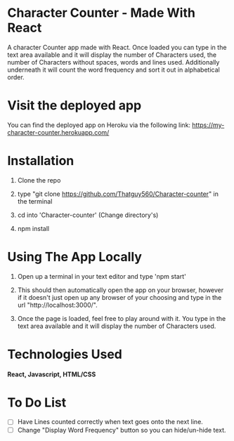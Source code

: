 # Character Counter - Made With React 


<!-- To add GIF Image -->

<!-- <p align="center">
  <img src="DemoOfApp.gif" alt="animated" />
</p> -->

A character Counter app made with React. Once loaded you can type in the text area available and it will display the number of Characters used, the number of Characters without spaces, words and lines used. Additionally underneath it will count the word frequency and sort it out in alphabetical order.   

# Visit the deployed app

You can find the deployed app on Heroku via the following link: https://my-character-counter.herokuapp.com/

# Installation

1. Clone the repo

2. type "git clone https://github.com/Thatguy560/Character-counter" in the terminal

3. cd into 'Character-counter' (Change directory's)

4. npm install

# Using The App Locally

1. Open up a terminal in your text editor and type 'npm start'

2. This should then automatically open the app on your browser, however if it doesn't just open up any browser of your choosing and type in the url "http://localhost:3000/".

3. Once the page is loaded, feel free to play around with it. You type in the text area available and it will display the number of Characters used.

# Technologies Used

#### React, Javascript, HTML/CSS

# To Do List

- [ ] Have Lines counted correctly when text goes onto the next line.
- [ ] Change "Display Word Frequency" button so you can hide/un-hide text.